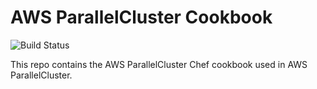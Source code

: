 AWS ParallelCluster Cookbook
============================

![Build Status](https://github.com/aws/aws-parallelcluster-cookbook/actions/workflows/ci.yml/badge.svg?event=push)

This repo contains the AWS ParallelCluster Chef cookbook used in AWS ParallelCluster.
